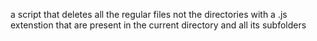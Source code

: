 a script that deletes all the regular files not the directories with a .js extenstion that are present in the current directory and all its subfolders
